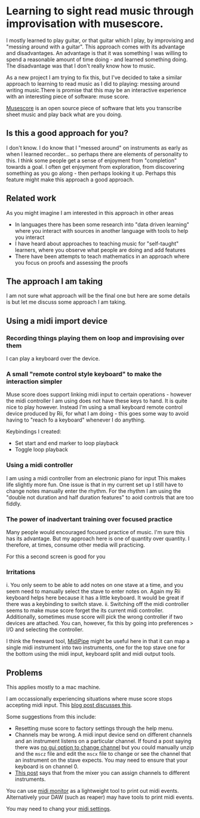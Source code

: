 # Learning to sight read music through improvisation with musescore.

I mostly learned to play guitar, or that guitar which I play, by improvising and "messing around with a guitar". This approach comes with its advantage and disadvantages. An advantage is that it was something I was willing to spend a reasonable amount of time doing - and learned something doing. The disadvantage was that I don't really know how to music.

As a new project I am trying to fix this, but I've decided to take a similar approach to learning to read music as I did to playing: messing around writing music.There is promise that this may be an interactive experience with an interesting piece of software: muse score. 

[Musescore](https://musescore.org/en/4.0) is an open source piece of software that lets you transcribe sheet music and play back what are you doing.

## Is this a good approach for you?
I don't know. I do know that I "messed around" on instruments as early as when I learned recorder... so perhaps there are elements of personality to this.
I think some people get a sense of enjoyment from "completion" towards a goal. I often get enjoyment from exploration, from discovering something 
as you go along - then perhaps looking it up. Perhaps this feature might make this approach a good approach.

## Related work

As you might imagine I am interested in this approach in other areas
* In languages there has been some research into "data driven learning" where you interact with sources in another language with tools to help you interact
* I have heard about approaches to teaching music for "self-taught" learners, where you observe what people are doing and add features
* There have been attempts to teach mathematics in an approach where you focus on proofs and assessing the proofs

## The approach I am taking
I am not sure what approach will be the final one but here are some details is but let me discuss some approach I am taking.

## Using a midi import device

### Recording things playing them on loop and improvising over them
I can play a keyboard over the device.

### A small "remote control style keyboard" to make the interaction simpler
Muse score does support linking midi input to certain operations - however the midi controller I am using does not have these keys to hand. 
It is quite nice to play however. Instead I'm using a small keyboard remote control device produced by Rii, for what I am doing - this goes some way to avoid having to "reach fo a keyboard"
whenever I do anything.

Keybindings I created:
* Set start and end marker to loop playback
* Toggle loop playback

### Using a midi controller
I am using a midi controller from an electronic piano for input This makes life slightly more fun. One issue is that in my current set up I still have to change notes manually enter the rhythm. For the rhythm I am using the "double not duration and half duration features" to aoid controls that are too fiddly.

### The power of inadvertant training over focused practice
Many people would encouraged focused practice of music. I'm sure this has its advantage. But my approach here is one of quantity over quantity. 
I therefore, at times, consume other media will practicing.

For this a second screen is good for you

### Irritations
i. You only seem to be able to add notes on one stave at a time, and you seem need to manually select the stave to enter notes on. Again my Rii keyboard helps here because it has a little keyboard. It would be great if there was a keybinding to switch stave.
ii. Switching off the midi controller seems to make muse score forget the its current midi controller. Additionally, sometimes muse score will pick the wrong controller if two devices are attached.
You can, however, fix this by going into preferences > I/O and selecting the controller.

I think the freeward tool, [MidiPipe](http://www.subtlesoft.square7.net/MidiPipe.html) might be useful here in that it can map a single midi instrument into two instruments, one for the top stave one for the bottom using the midi input, keyboard split and midi output tools.

## Problems
This applies mostly to a mac machine. 

I am occassionally experiencing situations where muse score stops accepting midi input. This [blog post discusses this](https://www.cmuse.org/musescore-midi-input-not-working/).

Some suggestions from this include:

* Resetting muse score to factory settings through the help menu.
* Channels may be wrong. A midi input device send on different channels and an instrument listens on a particular channel. If found a post saying there was  [no gui option to change channel](https://musescore.org/en/node/138681) but you could manually unzip and the `mscz` file and edit the `mscx` file to change or see the channel that an instrument on the stave expects. You may need to ensure that your keyboard is on channel 0.
* [This post](https://musescore.org/en/node/3230010) says that from the mixer you can assign channels to different instruments.

You can use [midi monitor](https://www.snoize.com/midimonitor/) as a lightweight tool to print out midi events. Alternatively your DAW (such as reaper) may have tools to print midi events.

You may need to chang your [midi settings](https://support.apple.com/en-gb/guide/audio-midi-setup/ams875bae1e0/mac).
